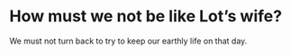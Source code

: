 # How must we not be like Lot’s wife?

We must not turn back to try to keep our earthly life on that day.
